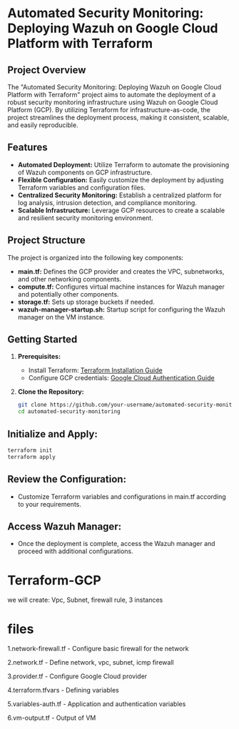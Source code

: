 # Automated Security Monitoring: Deploying Wazuh on Google Cloud Platform with Terraform

## Project Overview

The "Automated Security Monitoring: Deploying Wazuh on Google Cloud Platform with Terraform" project aims to automate the deployment of a robust security monitoring infrastructure using Wazuh on Google Cloud Platform (GCP). By utilizing Terraform for infrastructure-as-code, the project streamlines the deployment process, making it consistent, scalable, and easily reproducible.

## Features

- **Automated Deployment:** Utilize Terraform to automate the provisioning of Wazuh components on GCP infrastructure.
- **Flexible Configuration:** Easily customize the deployment by adjusting Terraform variables and configuration files.
- **Centralized Security Monitoring:** Establish a centralized platform for log analysis, intrusion detection, and compliance monitoring.
- **Scalable Infrastructure:** Leverage GCP resources to create a scalable and resilient security monitoring environment.

## Project Structure

The project is organized into the following key components:

- **main.tf:** Defines the GCP provider and creates the VPC, subnetworks, and other networking components.
- **compute.tf:** Configures virtual machine instances for Wazuh manager and potentially other components.
- **storage.tf:** Sets up storage buckets if needed.
- **wazuh-manager-startup.sh:** Startup script for configuring the Wazuh manager on the VM instance.

## Getting Started

1. **Prerequisites:**
   - Install Terraform: [Terraform Installation Guide](https://learn.hashicorp.com/tutorials/terraform/install-cli)
   - Configure GCP credentials: [Google Cloud Authentication Guide](https://cloud.google.com/docs/authentication/getting-started)

2. **Clone the Repository:**
   ```bash
   git clone https://github.com/your-username/automated-security-monitoring.git
   cd automated-security-monitoring

## Initialize and Apply:
 ```bash
 terraform init
 terraform apply
```

## Review the Configuration:
 - Customize Terraform variables and configurations in main.tf according to your requirements.

## Access Wazuh Manager:
 - Once the deployment is complete, access the Wazuh manager and proceed with additional configurations.


# Terraform-GCP
we will create: Vpc, Subnet, firewall rule, 3 instances
# files
1.network-firewall.tf - Configure basic firewall for the network

2.network.tf - Define network, vpc, subnet, icmp firewall

3.provider.tf - Configure Google Cloud provider

4.terraform.tfvars - Defining variables

5.variables-auth.tf - Application and authentication variables

6.vm-output.tf - Output of VM

